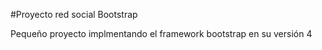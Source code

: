 #Proyecto red social Bootstrap

Pequeño proyecto implmentando el framework bootstrap en su versión 4